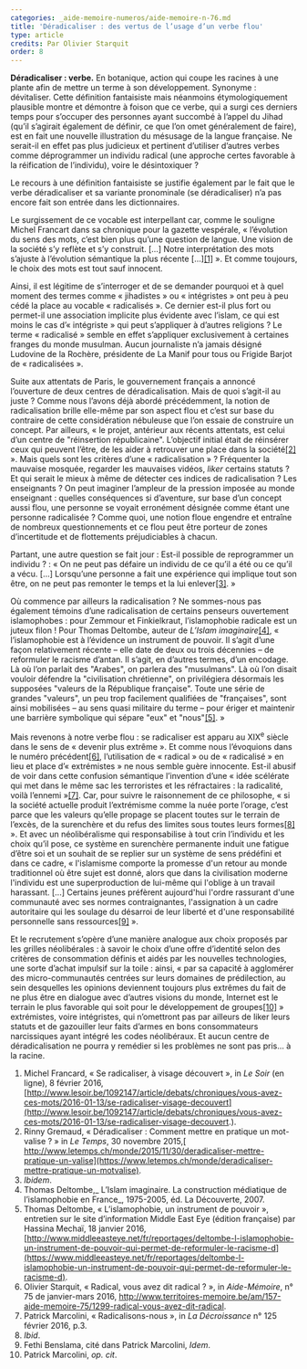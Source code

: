 ```yaml
---
categories: _aide-memoire-numeros/aide-memoire-n-76.md
title: 'Déradicaliser : des vertus de l’usage d’un verbe flou'
type: article
credits: Par Olivier Starquit
order: 8
---
```

**Déradicaliser : verbe.** En botanique, action qui coupe les racines à une plante afin de mettre un terme à son développement. Synonyme : dévitaliser. Cette définition fantaisiste mais néanmoins étymologiquement plausible montre et démontre à foison que ce verbe, qui a surgi ces derniers temps pour s’occuper des personnes ayant succombé à l’appel du Jihad (qu’il s’agirait également de définir, ce que l’on omet généralement de faire), est en fait une nouvelle illustration du mésusage de la langue française. Ne serait-il en effet pas plus judicieux et pertinent d’utiliser d’autres verbes comme déprogrammer un individu radical (une approche certes favorable à la réification de l’individu), voire le désintoxiquer ?

Le recours à une définition fantaisiste se justifie également par le fait que le verbe déradicaliser et sa variante pronominale (se déradicaliser) n’a pas encore fait son entrée dans les dictionnaires.

Le surgissement de ce vocable est interpellant car, comme le souligne Michel Francart dans sa chronique pour la gazette vespérale, « l’évolution du sens des mots, c’est bien plus qu’une question de langue. Une vision de la société s’y reflète et s’y construit. \[…] Notre interprétation des mots s’ajuste à l’évolution sémantique la plus récente \[…][[1]](#footnote-1) ». Et comme toujours, le choix des mots est tout sauf innocent.

Ainsi, il est légitime de s’interroger et de se demander pourquoi et à quel moment des termes comme « jihadistes » ou « intégristes » ont peu à peu cédé la place au vocable «  radicalisés ». Ce dernier est-il plus fort ou permet-il une association implicite plus évidente avec l’islam, ce qui est moins le cas d’« intégriste » qui peut s’appliquer à d’autres religions ? Le terme « radicalisé » semble en effet s’appliquer exclusivement à certaines franges du monde musulman. Aucun journaliste n’a jamais désigné Ludovine de la Rochère, présidente de La Manif pour tous ou Frigide Barjot de « radicalisées ».

Suite aux attentats de Paris, le gouvernement français a annoncé l’ouverture de deux centres de déradicalisation. Mais de quoi s’agit-il au juste ? Comme nous l’avons déjà abordé précédemment, la notion de radicalisation brille elle-même par son aspect flou et c’est sur base du contraire de cette considération nébuleuse que l’on essaie de construire un concept. Par ailleurs, « le projet, antérieur aux récents attentats, est celui d’un centre de "réinsertion républicaine". L’objectif initial était de réinsérer ceux qui peuvent l’être, de les aider à retrouver une place dans la société[[2]](#footnote-2) ». Mais quels sont les critères d’une « radicalisation » ? Fréquenter la mauvaise mosquée, regarder les mauvaises vidéos, _liker_ certains statuts ? Et qui serait le mieux à même de détecter ces indices de radicalisation ? Les enseignants ? On peut imaginer l’ampleur de la pression imposée au monde enseignant : quelles conséquences si d’aventure, sur base d’un concept aussi flou, une personne se voyait erronément désignée comme étant une personne radicalisée ? Comme quoi, une notion floue engendre et entraîne de nombreux questionnements et ce flou peut être porteur de zones d’incertitude et de flottements préjudiciables à chacun.

Partant, une autre question se fait jour : Est-il possible de reprogrammer un individu ? : « On ne peut pas défaire un individu de ce qu’il a été ou ce qu’il a vécu. \[…] Lorsqu’une personne a fait une expérience qui implique tout son être, on ne peut pas remonter le temps et la lui enlever[[3]](#footnote-3). »

Où commence par ailleurs la radicalisation ? Ne sommes-nous pas également témoins d’une radicalisation de certains penseurs ouvertement islamophobes : pour Zemmour et Finkielkraut, l’islamophobie radicale est un juteux filon ! Pour Thomas Deltombe, auteur de _L’Islam imaginaire_[[4]](#footnote-4), « l’islamophobie est à l’évidence un instrument de pouvoir. Il s’agit d’une façon relativement récente – elle date de deux ou trois décennies – de reformuler le racisme d’antan. Il s’agit, en d’autres termes, d’un encodage. Là où l’on parlait des "Arabes", on parlera des "musulmans". Là où l’on disait vouloir défendre la "civilisation chrétienne", on privilégiera désormais les supposées "valeurs de la République française". Toute une série de grandes "valeurs", un peu trop facilement qualifiées de "françaises", sont ainsi mobilisées – au sens quasi militaire du terme – pour ériger et maintenir une barrière symbolique qui sépare "eux" et "nous"[[5]](#footnote-5). »

Mais revenons à notre verbe flou : se radicaliser est apparu au XIX<sup>e</sup> siècle dans le sens de « devenir plus extrême ». Et comme nous l’évoquions dans le numéro précédent[[6]](#footnote-6), l’utilisation de « radical » ou de « radicalisé » en lieu et place d’« extrémistes » ne nous semble guère innocente. Est-il abusif de voir dans cette confusion sémantique l’invention d’une « idée scélérate qui met dans le même sac les terroristes et les réfractaires : la radicalité, voilà l’ennemi »[[7]](#footnote-7). Car, pour suivre le raisonnement de ce philosophe, « si la société actuelle produit l’extrémisme comme la nuée porte l’orage, c’est parce que les valeurs qu’elle propage se placent toutes sur le terrain de l’excès, de la surenchère et du refus des limites sous toutes leurs formes[[8]](#footnote-8) ». Et avec un néolibéralisme qui responsabilise à tout crin l’individu et les choix qu’il pose, ce système en surenchère permanente induit une fatigue d’être soi et un souhait de se replier sur un système de sens prédéfini et dans ce cadre, « l'islamisme comporte la promesse d'un retour au monde traditionnel où être sujet est donné, alors que dans la civilisation moderne l'individu est une superproduction de lui-même qui l'oblige à un travail harassant. \[...] Certains jeunes préfèrent aujourd'hui l'ordre rassurant d'une communauté avec ses normes contraignantes, l'assignation à un cadre autoritaire qui les soulage du désarroi de leur liberté et d'une responsabilité personnelle sans ressources[[9]](#footnote-9) ».

Et le recrutement s’opère d’une manière analogue aux choix proposés par les grilles néolibérales : à savoir le choix d’une offre d’identité selon des critères de consommation définis et aidés par les nouvelles technologies, une sorte d’achat impulsif sur la toile : ainsi, « par sa capacité à agglomérer des micro-communautés centrées sur leurs domaines de prédilection, au sein desquelles les opinions deviennent toujours plus extrêmes du fait de ne plus être en dialogue avec d’autres visions du monde, Internet est le terrain le plus favorable qui soit pour le développement de groupes[[10]](#footnote-10) » extrémistes, voire intégristes, qui n’omettront pas par ailleurs de liker leurs statuts et de gazouiller leur faits d’armes en bons consommateurs narcissiques ayant intégré les codes néolibéraux. Et aucun centre de déradicalisation ne pourra y remédier si les problèmes ne sont pas pris… à la racine.



 



1. Michel Francard, « Se radicaliser, à visage découvert », in _Le Soir_ (en ligne), 8 février 2016, [http://www.lesoir.be/1092147/article/debats/chroniques/vous-avez-ces-mots/2016-01-13/se-radicaliser-visage-decouvert](http://www.lesoir.be/1092147/article/debats/chroniques/vous-avez-ces-mots/2016-01-13/se-radicaliser-visage-decouvert.).
2. Rinny Gremaud, « Déradicaliser : Comment mettre en pratique un mot-valise ? » in _Le Temps_, 30 novembre 2015,[ http://www.letemps.ch/monde/2015/11/30/deradicaliser-mettre-pratique-un-valise](https://www.letemps.ch/monde/deradicaliser-mettre-pratique-un-motvalise).
3. _Ibidem_.
4. Thomas Deltombe,_ L’Islam imaginaire. La construction médiatique de l’islamophobie en France_, 1975-2005, éd. La Découverte, 2007.
5. Thomas Deltombe, « L’islamophobie, un instrument de pouvoir », entretien sur le site d’information Middle East Eye (édition française) par Hassina Mechaï, 18 janvier 2016, [http://www.middleeasteye.net/fr/reportages/deltombe-l-islamophobie-un-instrument-de-pouvoir-qui-permet-de-reformuler-le-racisme-d](https://www.middleeasteye.net/fr/reportages/deltombe-l-islamophobie-un-instrument-de-pouvoir-qui-permet-de-reformuler-le-racisme-d).
6. Olivier Starquit, « Radical, vous avez dit radical ? », in _Aide-Mémoire_, n° 75 de janvier-mars 2016, http://www.territoires-memoire.be/am/157-aide-memoire-75/1299-radical-vous-avez-dit-radical.
7. Patrick Marcolini, «  Radicalisons-nous », in _La Décroissance_ n° 125 février 2016, p.3.
8. _Ibid_.
9. Fethi Benslama, cité dans Patrick Marcolini, _Idem_.
10. Patrick Marcolini, _op. cit_.
